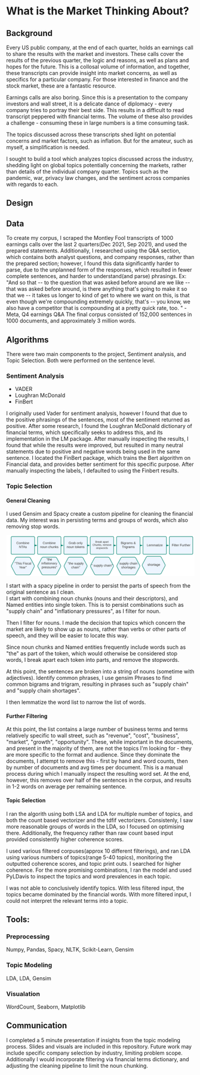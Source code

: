 # What is the Market Thinking About? 

## Background 
Every US public company, at the end of each quarter, holds an earnings call to share the results with the market and investors. These calls cover the results of the previous quarter, the logic and reasons, as well as plans and hopes for the future. This is a collosal volume of information, and together, these transcripts can provide insight into market concerns, as well as specifics for a particular company. For those interested in finance and the stock market, these are a fantastic resource. 


Earnings calls are also boring. Since this is a presentation to the company investors and wall street, it is a delicate dance of diplomacy - every company tries to portray their best side. This results in a difficult to read transcript peppered with financial terms. The volume of these also provides a challenge - consuming these in large numbers is a time consuming task. 

The topics discussed across these transcripts shed light on potential concerns and market factors, such as inflation. But for the amateur, such as myself, a simplification is needed. 

I sought to build a tool which analyzes topics discussed across the industry, shedding light on global topics potentially concerning the markets, rather than details of the individual company quarter. Topics such as the pandemic, war, privacy law changes, and the sentiment across companies with regards to each. 


## Design 

## Data 
To create my corpus, I scraped the Montley Fool transcripts of 1000 earnings calls over the last 2 quarters(Dec 2021, Sep 2021), and used the prepared statements. Additionally, I researched using the Q&A section, which contains both analyst questions, and company responses, rather than the prepared section; however, I found this data significantly harder to parse, due to the unplanned form of the responses, which resulted in fewer complete sentences, and harder to understand(and parse) phrasings. 
Ex: "And so that -- to the question that was asked before around are we like -- that was asked before around, is there anything that's going to make it so that we -- it takes us longer to kind of get to where we want on this, is that even though we're compounding extremely quickly, that's -- you know, we also have a competitor that is compounding at a pretty quick rate, too. " - Meta, Q4 earnings Q&A
The final corpus consisted of 152,000 sentences in 1000 documents, and approximately 3 million words. 

## Algorithms 
There were two main components to the project, Sentiment analysis, and Topic Selection. 
Both were performed on the sentence level. 

### Sentiment Analysis 
* VADER
* Loughran McDonald
* FinBert 

I originally used Vader for sentiment analysis, however I found that due to the positive phrasings of the sentences, most of the sentiment returned as positive. After some research, I found the Loughran McDonald dictionary of financial terms, which specifically seeks to address this, and its implementation in the LM package. 
After manually inspecting the results, I found that while the results were improved, but resulted in many neutral statements due to positive and negative words being used in the same sentence. 
I located the FinBert package, which trains the Bert algorithm on Financial data, and provides better sentiment for this specific purpose. After manually inspecting the labels, I defaulted to using the Finbert results. 

### Topic Selection

#### General Cleaning 
I used Gensim and Spacy create a custom pipeline for cleaning the financial data. 
My interest was in persisting terms and groups of words, which also removing stop words. 

![Pipeline](https://github.com/mpolyakova/earnings-nlp-metis/blob/master/pipeline.png)

I start with a spacy pipeline in order to persist the parts of speech from the original sentence as I clean.  
I start with combining noun chunks (nouns and their descriptors), and Named entities into single token. This is to persist combinations such as "supply chain" and "inflationary pressures", as I filter for noun. 

Then I filter for nouns. I made the decision that topics which concern the market are likely to show up as nouns, rather than verbs or other parts of speech, and they will be easier to locate this way. 

Since noun chunks and Named entities frequently include words such as "the" as part of the token, which would otherwise be considered stop words, I break apart each token into parts, and remove the stopwords. 

At this point, the sentences are broken into a string of nouns (sometime with adjectives). Identify common phrases, I use gensim Phrases to find common bigrams and trigram, resulting in phrases such as "supply chain" and "supply chain shortages". 

I then lemmatize the word list to narrow the list of words. 

#### Further Filtering

At this point, the list contains a large number of business terms and terms relatively specific to wall street, such as "revenue", "cost", "business", "market", "growth", "opportunity". These, while important in the documents, and present in the majority of them, are not the topics I'm looking for - they are more specific to the format and audience. Since they dominate the documents, I attempt to remove this - first by hand and word counts, then by number of documents and avg times per document. This is a manual process during which I manually inspect the resulting word set. At the end, however, this removes over half of the sentences in the corpus, and results in 1-2 words on average per remaining sentence. 


#### Topic Selection 
I ran the algorith using both LSA and LDA for multiple number of topics, and both the count based vectorizer and the tdfif vectorizers. Consistenly, I saw more reasonable groups of words in the LDA, so I focused on optimising there.  Additionally, the frequency rather than raw count based input provided consistently higher coherence scores. 

I used various filtered corpuses(approx 10 different filterings), and ran LDA using various numbers of topics(range 5-40 topics), monitoring the outputted coherence scores, and topic print outs. I searched for higher coherence. For the more promising combinations, I ran the model and used PyLDavis to inspect the topics and word prevalences in each topic.  

I was not able to conclusively identify topics. With less filtered input, the topics became dominated by the financial words. With more filtered input, I could not interpret the relevant terms into a topic. 


## Tools:
### Preprocessing
Numpy, Pandas, Spacy, NLTK, Scikit-Learn, Gensim
### Topic Modeling
LDA, LDA, Gensim 
### Visualation
WordCount, Seaborn, Matplotlib 



## Communication 
I completed a 5 minute presentation if insights from the topic modeling process. Slides and visuals are included in this repository. Future work may include specific company selection by industry, limiting problem scope. Additionally I would incorporate filtering via financial terms dictionary, and adjusting the cleaning pipeline to limit the noun chunking. 






